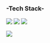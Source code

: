 ### -Tech Stack-
<img src="https://img.shields.io/badge/Unity3D-FFFFFF?style=flat-square&logo=Unity&logoColor=white&color=black"/>   <img src="https://img.shields.io/badge/C++-blue.svg?style=flat&logo=c%2B%2B"/>   <img src="https://img.shields.io/badge/CSharp-239120?style=flat-square&logo=C Sharp&logoColor=white"/>


<a href="https://opgc.me/#/users/rohyunsang" target="_blank"><img src="https://api.opgc.me/githubs/users/rohyunsang/tag/?theme=basic" /></a>
